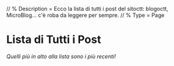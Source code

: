 // % Description = Ecco la lista di tutti i post del sitoctt: blogoctt, MicroBlog... c'è roba da leggere per sempre.
// % Type = Page

# Lista di Tutti i Post

_Quelli più in alto alla lista sono i più recenti!_

<div>
<staticoso:DirectoryList:Posts/>
</div>
